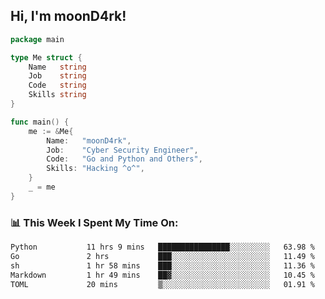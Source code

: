 <h2> Hi, I'm moonD4rk!</h2>

```go
package main

type Me struct {
	Name   string
	Job    string
	Code   string
	Skills string
}

func main() {
	me := &Me{
		Name:   "moonD4rk",
		Job:    "Cyber Security Engineer",
		Code:   "Go and Python and Others",
		Skills: "Hacking ^o^",
	}
	_ = me
}
```

<h3>📊 This Week I Spent My Time On:</h3>
<!-- <img align='right' src="https://github-readme-stats.vercel.app/api?username=moond4rk&show_icons=true&theme=radical", width="300" height="150"> -->

<!--START_SECTION:waka-->

```txt
Python           11 hrs 9 mins   ████████████████░░░░░░░░░   63.98 %
Go               2 hrs           ███░░░░░░░░░░░░░░░░░░░░░░   11.49 %
sh               1 hr 58 mins    ███░░░░░░░░░░░░░░░░░░░░░░   11.36 %
Markdown         1 hr 49 mins    ██▓░░░░░░░░░░░░░░░░░░░░░░   10.45 %
TOML             20 mins         ▒░░░░░░░░░░░░░░░░░░░░░░░░   01.91 %
```

<!--END_SECTION:waka-->

